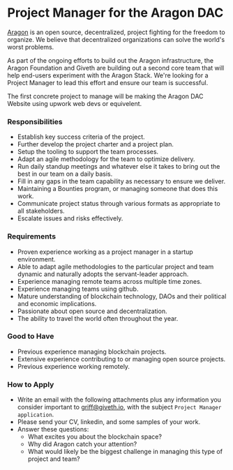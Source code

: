 # Project Manager for the Aragon DAC

[Aragon](https://aragon.org/) is an open source, decentralized, project fighting for the freedom to organize.  We believe that decentralized organizations can solve the world's worst problems.

As part of the ongoing efforts to build out the Aragon infrastructure, the Aragon Foundation and Giveth are building out a second core team that will help end-users experiment with the Aragon Stack. We're looking for a Project Manager to lead this effort and ensure our team is successful.

The first concrete project to manage will be making the Aragon DAC Website using upwork web devs or equivelent.

### Responsibilities

- Establish key success criteria of the project.
- Further develop the project charter and a project plan.
- Setup the tooling to support the team processes.
- Adapt an agile methodology for the team to optimize delivery.
- Run daily standup meetings and whatever else it takes to bring out the best in our team on a daily basis.
- Fill in any gaps in the team capability as necessary to ensure we deliver.
- Maintaining a Bounties program, or managing someone that does this work.
- Communicate project status through various formats as appropriate to all stakeholders.
- Escalate issues and risks effectively.

### Requirements

- Proven experience working as a project manager in a startup environment.
- Able to adapt agile methodologies to the particular project and team dynamic and naturally adopts the servant-leader approach.
- Experience managing remote teams across multiple time zones.
- Experience managing teams using github.
- Mature understanding of blockchain technology, DAOs and their political and economic implications.
- Passionate about open source and decentralization.
- The ability to travel the world often throughout the year.

### Good to Have

- Previous experience managing blockchain projects.
- Extensive experience contributing to or managing open source projects.
- Previous experience working remotely.

### How to Apply

- Write an email with the following attachments plus any information you consider important to griff@giveth.io, with the subject `Project Manager application`.
- Please send your CV, linkedin, and some samples of your work.
- Answer these questions:
  - What excites you about the blockchain space?
  - Why did Aragon catch your attention?
  - What would likely be the biggest challenge in managing this type of project and team?
  
